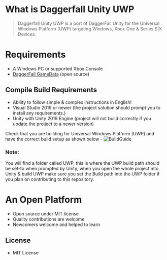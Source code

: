 # What is Daggerfall Unity UWP

> Daggerfall Unity UWP is a port of DaggerFall Unity for the Universal Windows Platform (UWP) targeting Windows, Xbox One & Series S|X Devices.

# Requirements
- A Windows PC or supported Xbox Console
- [DaggerFall GameData](https://forums.dfworkshop.net/viewtopic.php?f=5&t=2360&p=27538#p27538) (open source)

## Compile Build Requirements
- Ability to follow simple & complex instructions in English!
- Visual Studio 2019 or newer (the project solution should prompt you to install any requirements.)
- Unity with Unity 2019 Engine (project will not build correctly if you update the proiject to a newer version)

Check that you are building for Universal Windows Platform (UWP) and have the correct build setup as shown below -
![BuildGuide](https://github.com/Misunderstood-Wookiee/daggerfall-unity-UWP/blob/bbba91d45bf56166e7ee33b8b4d0fe75129190b0/BuildGuide.jpg)


### Note:
You will find a folder called UWP, this is where the UWP build path should be set-to when prompted by Unity, when you open the whole project into Unity & build UWP make sure you set the Build path into the UWP folder if you plan on contributing to this repository.

# An Open Platform

+ Open source under MIT license
+ Quality contributions are welcome
+ Newcomers welcome and helped to learn

## License

+ MIT License
